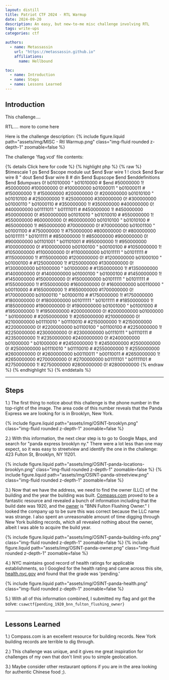 ```yaml
---
layout: distill
title: Patriot CTF 2024 - RTL Warmup
date: 2024-09-20
description: An easy, but new-to-me misc challenge involving RTL
tags: write-ups
categories: ctf

authors:
  - name: Metassassin
    url: "https://metassassin.github.io"
    affiliations:
      name: Hellbound

toc:
  - name: Introduction
  - name: Steps
  - name: Lessons Learned
---
```


## Introduction

This challenge....

RTL.... more to come here

Here is the challenge description:
{% include figure.liquid path="assets/img/MISC - Rtl Warmup.png" class="img-fluid rounded z-depth-1" zoomable=false %}

The challenge 'flag.vcd' file contents:

{% details Click here for code %}
  {% highlight php %} 
    {% raw %}
      $timescale 1 ps $end
      $scope module uut $end
      $var wire 1 ! clock $end
      $var wire 8 " dout $end
      $var wire 8 # din $end
      $upscope $end
      $enddefinitions $end
      $dumpvars
      0!
      b01010000 "
      b01010000 #
      $end
      #50000000
      1!
      #50000000
      #100000000
      0!
      #100000000
      b01000011 "
      b01000011 #
      #150000000
      1!
      #150000000
      #200000000
      0!
      #200000000
      b01010100 "
      b01010100 #
      #250000000
      1!
      #250000000
      #300000000
      0!
      #300000000
      b01000110 "
      b01000110 #
      #350000000
      1!
      #350000000
      #400000000
      0!
      #400000000
      b01111011 "
      b01111011 #
      #450000000
      1!
      #450000000
      #500000000
      0!
      #500000000
      b01010010 "
      b01010010 #
      #550000000
      1!
      #550000000
      #600000000
      0!
      #600000000
      b01010100 "
      b01010100 #
      #650000000
      1!
      #650000000
      #700000000
      0!
      #700000000
      b01001100 "
      b01001100 #
      #750000000
      1!
      #750000000
      #800000000
      0!
      #800000000
      b01011111 "
      b01011111 #
      #850000000
      1!
      #850000000
      #900000000
      0!
      #900000000
      b01101001 "
      b01101001 #
      #950000000
      1!
      #950000000
      #1000000000
      0!
      #1000000000
      b00100100 "
      b00100100 #
      #1050000000
      1!
      #1050000000
      #1100000000
      0!
      #1100000000
      b01011111 "
      b01011111 #
      #1150000000
      1!
      #1150000000
      #1200000000
      0!
      #1200000000
      b01000100 "
      b01000100 #
      #1250000000
      1!
      #1250000000
      #1300000000
      0!
      #1300000000
      b01000000 "
      b01000000 #
      #1350000000
      1!
      #1350000000
      #1400000000
      0!
      #1400000000
      b01000100 "
      b01000100 #
      #1450000000
      1!
      #1450000000
      #1500000000
      0!
      #1500000000
      b01011111 "
      b01011111 #
      #1550000000
      1!
      #1550000000
      #1600000000
      0!
      #1600000000
      b00110000 "
      b00110000 #
      #1650000000
      1!
      #1650000000
      #1700000000
      0!
      #1700000000
      b01000110 "
      b01000110 #
      #1750000000
      1!
      #1750000000
      #1800000000
      0!
      #1800000000
      b01011111 "
      b01011111 #
      #1850000000
      1!
      #1850000000
      #1900000000
      0!
      #1900000000
      b01001000 "
      b01001000 #
      #1950000000
      1!
      #1950000000
      #2000000000
      0!
      #2000000000
      b01000000 "
      b01000000 #
      #2050000000
      1!
      #2050000000
      #2100000000
      0!
      #2100000000
      b01110010 "
      b01110010 #
      #2150000000
      1!
      #2150000000
      #2200000000
      0!
      #2200000000
      b01100100 "
      b01100100 #
      #2250000000
      1!
      #2250000000
      #2300000000
      0!
      #2300000000
      b01110111 "
      b01110111 #
      #2350000000
      1!
      #2350000000
      #2400000000
      0!
      #2400000000
      b01000000 "
      b01000000 #
      #2450000000
      1!
      #2450000000
      #2500000000
      0!
      #2500000000
      b01110010 "
      b01110010 #
      #2550000000
      1!
      #2550000000
      #2600000000
      0!
      #2600000000
      b00110011 "
      b00110011 #
      #2650000000
      1!
      #2650000000
      #2700000000
      0!
      #2700000000
      b01111101 "
      b01111101 #
      #2750000000
      1!
      #2750000000
      #2800000000
      0!
      #2800000000
    {% endraw %}
  {% endhighlight %} 
{% enddetails %}

---

## Steps

1.) The first thing to notice about this challenge is the phone number in the top-right of the image. The area code of this number reveals that the Panda Express we are looking for is in Brooklyn, New York.

{% include figure.liquid path="assets/img/OSINT-brooklyn.png" class="img-fluid rounded z-depth-1" zoomable=false %}

2.) With this information, the next clear step is to go to Google Maps, and search for "panda express brooklyn ny." There were a lot less than one may expect, so it was easy to streetview and identify the one in the challenge: 423 Fulton St, Brooklyn, NY 11201.

{% include figure.liquid path="assets/img/OSINT-panda-locations-brooklyn.png" class="img-fluid rounded z-depth-1" zoomable=false %}
{% include figure.liquid path="assets/img/OSINT-panda-streetview.png" class="img-fluid rounded z-depth-1" zoomable=false %}

3.) Now that we have the address, we need to find the owner (LLC) of the building and the year the building was built. <a href="https://www.compass.com/building/423-fulton-st-brooklyn-ny-11201/293532309167074133/">Compass.com</a> proved to be a fantastic resource and revealed a bunch of information including that the build date was 1920, and the <a href="https://www.bldup.com/organizations/bnn-fulton-flushing-owner-llc">owner</a> is "BNN Fulton Flushing Owner." I looked the company up to be sure this was correct because the LLC name was strange. I also spent an unreasonable amount of time digging through New York building records, which all revealed nothing about the owner, albeit I was able to acquire the build year.

{% include figure.liquid path="assets/img/OSINT-panda-building-info.png" class="img-fluid rounded z-depth-1" zoomable=false %}
{% include figure.liquid path="assets/img/OSINT-panda-owner.png" class="img-fluid rounded z-depth-1" zoomable=false %}

4.) NYC maintains good record of health ratings for applicable establishments, so I Googled for the health rating and came across this site, <a href="https://a816-health.nyc.gov/ABCEatsRestaurants/#!/Search/50055636">health.nyc.gov</a> and found that the grade was 'pending.'

{% include figure.liquid path="assets/img/OSINT-panda-health.png" class="img-fluid rounded z-depth-1" zoomable=false %}

5.) With all of this information combined, I submitted my flag and got the solve: `csawctf{pending_1920_bnn_fulton_flushing_owner}`

---

## Lessons Learned

1.) Compass.com is an excellent resource for building records. New York building records are terrible to dig through.

2.) This challenge was unique, and it gives me great inspiration for challenges of my own that don't limit you to simple geolocation.

3.) Maybe consider other restaurant options if you are in the area looking for authentic Chinese food ;).
